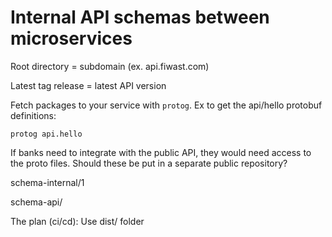 # Internal API schemas between microservices

Root directory = subdomain (ex. api.fiwast.com)

Latest tag release = latest API version

Fetch packages to your service with `protog`. Ex to get the api/hello protobuf definitions:
```
protog api.hello
```

If banks need to integrate with the public API, they would need access to the proto files. Should these be put in a separate public repository?

schema-internal/1

schema-api/

The plan (ci/cd):
Use dist/ folder
